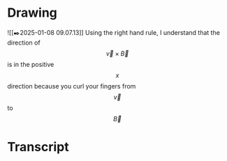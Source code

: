 # Drawing
![[✒️2025-01-08 09.07.13]]
Using the right hand rule, I understand that the direction of $$\vec{v}\times \vec{B}$$ is in the positive $$
x
$$ direction because you curl your fingers from $$
\vec{v}
$$ to $$
\vec{B}
$$
# Transcript
